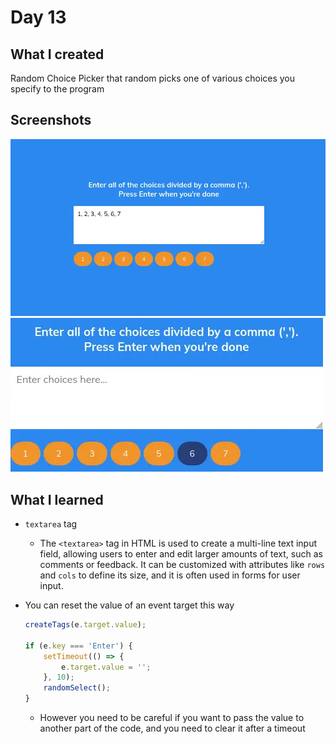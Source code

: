 # Day 13

## What I created

Random Choice Picker that random picks one of various choices you specify to the program

## Screenshots

![Before picking](./screenshots/full1.webp)
![After picking](./screenshots/full2.webp)

## What I learned

-   `textarea` tag
    -   The `<textarea>` tag in HTML is used to create a multi-line text input field, allowing users to enter and edit larger amounts of text, such as comments or feedback. It can be customized with attributes like `rows` and `cols` to define its size, and it is often used in forms for user input.
-   You can reset the value of an event target this way

    ```js
    createTags(e.target.value);

    if (e.key === 'Enter') {
        setTimeout(() => {
            e.target.value = '';
        }, 10);
        randomSelect();
    }
    ```

    -   However you need to be careful if you want to pass the value to another part of the code, and you need to clear it after a timeout
